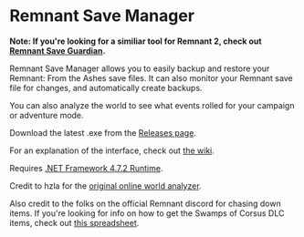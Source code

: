 # Remnant Save Manager
**Note: If you're looking for a similiar tool for Remnant 2, check out [Remnant Save Guardian](https://github.com/Razzmatazzz/RemnantSaveGuardian).**

Remnant Save Manager allows you to easily backup and restore your Remnant: From the Ashes save files. It can also monitor your Remnant save file for changes, and automatically create backups.

You can also analyze the world to see what events rolled for your campaign or adventure mode.

Download the latest .exe from the [Releases page](https://github.com/Razzmatazzz/RemnantSaveManager/releases).

For an explanation of the interface, check out [the wiki](https://github.com/Razzmatazzz/RemnantSaveManager/wiki).

Requires [.NET Framework 4.7.2 Runtime](https://dotnet.microsoft.com/download/dotnet-framework/net472).

Credit to hzla for the [original online world analyzer](https://hzla.github.io/Remnant-World-Analyzer/).

Also credit to the folks on the official Remnant discord for chasing down items. If you're looking for info on how to get the Swamps of Corsus DLC items, check out [this spreadsheet](https://docs.google.com/spreadsheets/d/1AmM7c4lhXQYTMbqKH2ZssDONsS9X-r7j6_SaC9HhTUg/edit#gid=0).
